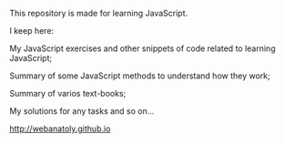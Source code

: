 This repository is made for learning JavaScript. 

I keep here:

My JavaScript exercises and other snippets of code related to learning JavaScript; 

Summary of some JavaScript methods to understand how they work; 

Summary of varios text-books;

My solutions for any tasks and so on...

http://webanatoly.github.io
